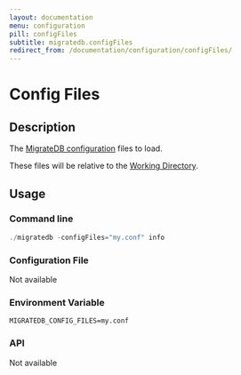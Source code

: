 ```yaml
---
layout: documentation
menu: configuration
pill: configFiles
subtitle: migratedb.configFiles
redirect_from: /documentation/configuration/configFiles/
---
```


# Config Files

## Description

The [MigrateDB configuration](/documentation/configuration/configfile) files to load.

These files will be relative to the [Working Directory](/documentation/configuration/parameters/workingDirectory).

## Usage

### Command line

```powershell
./migratedb -configFiles="my.conf" info
```

### Configuration File

Not available

### Environment Variable

```properties
MIGRATEDB_CONFIG_FILES=my.conf
```

### API

Not available
